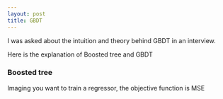 ```yaml
---
layout: post
title: GBDT
---
```


I was asked about the intuition and theory behind GBDT in an interview.

Here is the explanation of Boosted tree and GBDT

### Boosted tree

Imaging you want to train a regressor, the objective function is MSE
